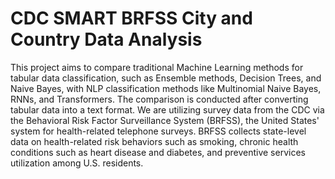 # CDC SMART BRFSS City and Country Data Analysis

This project aims to compare traditional Machine Learning methods for tabular data classification, such as Ensemble methods, Decision Trees, and Naive Bayes, with NLP classification methods like Multinomial Naive Bayes, RNNs, and Transformers. The comparison is conducted after converting tabular data into a text format. We are utilizing survey data from the CDC via the Behavioral Risk Factor Surveillance System (BRFSS), the United States' system for health-related telephone surveys. BRFSS collects state-level data on health-related risk behaviors such as smoking, chronic health conditions such as heart disease and diabetes, and preventive services utilization among U.S. residents.
